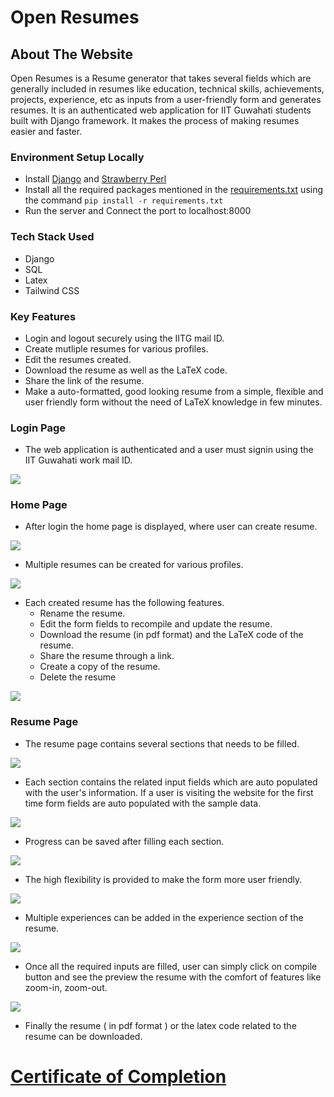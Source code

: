 # Open Resumes 

## About The Website

Open Resumes is a Resume generator that takes several fields which are generally included in resumes like education, technical skills, achievements, projects, experience, etc as inputs from a user-friendly form and generates resumes. It is an authenticated web application for IIT Guwahati students built with Django framework. It makes the process of making resumes easier and faster.


### Environment Setup Locally

* Install [Django](https://docs.djangoproject.com/en/3.2/topics/install/) and [Strawberry Perl](https://strawberryperl.com/)
* Install all the required packages mentioned in the [requirements.txt](https://github.com/Nikitha2309/OpenResumes/blob/master/requirements.txt) using the command `pip install -r requirements.txt`
* Run the server and Connect the port to localhost:8000

### Tech Stack Used
* Django
* SQL
* Latex
* Tailwind CSS

### Key Features

* Login and logout securely using the IITG mail ID.
* Create mutliple resumes for various profiles.
* Edit the resumes created.
* Download the resume as well as the LaTeX code.
* Share the link of the resume.
* Make a auto-formatted, good looking resume from a simple, flexible and user friendly form without the need of LaTeX knowledge in few minutes. 

### Login Page

* The web application is authenticated and a user must signin using the IIT Guwahati work mail ID.

![](/read_me_data/8.jpeg)

### Home Page

* After login the home page is displayed, where user can create resume.

![](/read_me_data/10.jpeg)

* Multiple resumes can be created for various profiles.

![](/read_me_data/11.jpeg)

* Each created resume has the following features.
    * Rename the resume.
    * Edit the form fields to recompile and update the resume.
    * Download the resume (in pdf format) and the LaTeX code of the resume.
    * Share the resume through a link.
    * Create a copy of the resume.
    * Delete the resume
    
![](/read_me_data/12.jpeg)


### Resume Page

* The resume page contains several sections that needs to be filled.

![](/read_me_data/13.jpeg)

* Each section contains the related input fields which are auto populated with the user's information. If a user is visiting the website for the first time form fields are auto populated with the sample data.

![](/read_me_data/2.jpeg)

* Progress can be saved after filling each section.

![](/read_me_data/3.jpeg)

* The high flexibility is provided to make the form more user friendly.

![](/read_me_data/4.jpeg)

* Multiple experiences can be added in the experience section of the resume.

![](/read_me_data/5.jpeg)

* Once all the required inputs are filled, user can simply click on compile button and see the preview the resume with the comfort of features like zoom-in, zoom-out.

![](/read_me_data/7.jpeg)

* Finally the resume ( in pdf format ) or the latex code related to the resume can be downloaded.


# [Certificate of Completion](https://drive.google.com/file/d/1b2tCpY_eWCodU6F1X4rAWiZFPlmYkB31/view?usp=sharing)

